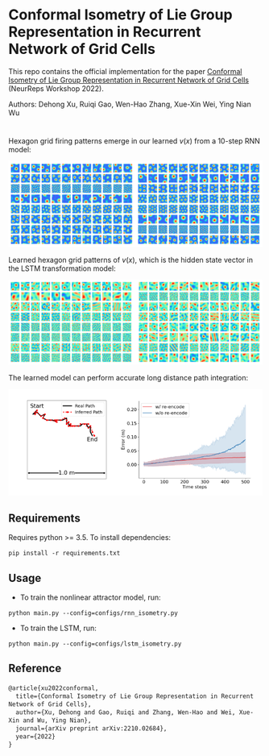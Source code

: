 # Conformal Isometry of Lie Group Representation in Recurrent Network of Grid Cells
This repo contains the official implementation for the paper [Conformal Isometry of Lie Group Representation in Recurrent Network of Grid Cells](https://arxiv.org/abs/2210.02684) (NeurReps Workshop 2022). 

Authors: Dehong Xu, Ruiqi Gao, Wen-Hao Zhang, Xue-Xin Wei, Ying Nian Wu

# 

Hexagon grid firing patterns emerge in our learned $v(x)$ from a 10-step RNN model: 

<img src="assets/rnn_pattern.png" alt="drawing" width="1000"/>

Learned hexagon grid patterns of $v(x)$, which is the hidden state vector in the LSTM transformation model: 

<img src="assets/lstm_pattern.png" alt="drawing" width="1000"/>

The learned model can perform accurate long distance path integration: 

<div align=center><img src="assets/path_integration.png" alt="drawing" width="700"/></div>

## Requirements
Requires python >= 3.5. To install dependencies:
```angular2
pip install -r requirements.txt
```

## Usage

- To train the nonlinear attractor model, run:

```angular2
python main.py --config=configs/rnn_isometry.py
```

- To train the LSTM, run:

```angular2
python main.py --config=configs/lstm_isometry.py
```

## Reference

```angular2
@article{xu2022conformal,
  title={Conformal Isometry of Lie Group Representation in Recurrent Network of Grid Cells},
  author={Xu, Dehong and Gao, Ruiqi and Zhang, Wen-Hao and Wei, Xue-Xin and Wu, Ying Nian},
  journal={arXiv preprint arXiv:2210.02684},
  year={2022}
}
```
